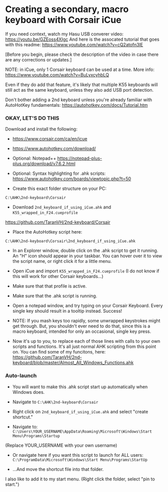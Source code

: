 # Creating a secondary, macro keyboard with Corsair iCue

If you need context, watch my Hasu USB converer video: https://youtu.be/GZEoss4XIgc
And here is the assocated tutorial that goes with this readme: https://www.youtube.com/watch?v=cQ2atofn3lE

[Before you begin, please check the description of the video in case there are any corrections or updates.]

NOTE: in iCue, only 1 Corsair keyboard can be used at a time. More info: https://www.youtube.com/watch?v=BuLyxcyhbLQ

Even if they do add that feature, it's likely that multiple K55 keyboards will still act as the same keyboard, unless they also add USB port detection.

Don't bother adding a 2nd keyboard unless you're already familiar with AutoHotKey fundamentals: https://autohotkey.com/docs/Tutorial.htm

### **OKAY, LET'S DO THIS**

Download and install the following:

- https://www.corsair.com/ca/en/icue
- https://www.autohotkey.com/download/
- Optional: Notepad++  https://notepad-plus-plus.org/download/v7.6.2.html
- Optional: Syntax highlighting for .ahk scripts: https://www.autohotkey.com/boards/viewtopic.php?t=50

- Create this exact folder structure on your PC:

```C:\AHK\2nd-keyboard\Corsair```

- Download ```2nd_keyboard_if_using_iCue.ahk``` and ```K55_wrapped_in_F24.cueprofile```

https://github.com/TaranVH/2nd-keyboard/Corsair

- Place the AutoHotkey script here:

```C:\AHK\2nd-keyboard\Corsair\2nd_keyboard_if_using_iCue.ahk```

- In an Explorer window, double click on the .ahk script to get it running. An "H" icon should appear in your taskbar. You can hover over it to view the script name, or right click it for a little menu.
  
- Open iCue and import ```K55_wrapped_in_F24.cueprofile```
  (I do not know if this will work for other Corsair keyboards...)
  
- Make sure that that profile is active.
  
- Make sure that the .ahk script is running.
  
- Open a notepad window, and try typing on your Corsair Keyboard. Every single key should result in a tooltip instead. Success!

- NOTE: If you mash keys too rapidly, some unwrapped keystrokes might get through. But, you shouldn't ever need to do that, since this is a macro keyboard, intended for only an occasional, single key press.
  
- Now it's up to you, to replace each of those lines with calls to your own scripts and functions. It's all just normal AHK scripting from this point on. You can find some of my funcitons, here: https://github.com/TaranVH/2nd-keyboard/blob/master/Almost_All_Windows_Functions.ahk



### Auto-launch

- You will want to make this .ahk script start up automatically when Windows does.

- Navigate to ```C:\AHK\2nd-keyboard\Corsair```

- Right click on ```2nd_keyboard_if_using_iCue.ahk``` and select "create shortcut."

- Navigate to: ```C:\Users\YOUR_USERNAME\AppData\Roaming\Microsoft\Windows\Start Menu\Programs\Startup```

(Replace YOUR_USERNAME with your own username)

- Or navigate here if you want this script to launch for ALL users: ```C:\ProgramData\Microsoft\Windows\Start Menu\Programs\StartUp```

- ...And move the shortcut file into that folder.

I also like to add it to my start menu. (Right click the folder, select "pin to start.")
